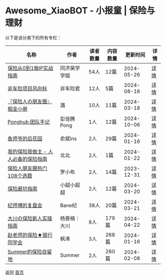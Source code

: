 # Awesome_XiaoBOT - 小报童 | 保险与理财

以下是该分类下的所有专栏：

| 名称 | 作者 | 读者数量 | 内容数量 | 更新时间 | 详情 |
|------|------|----------|----------|----------|------|
| [保险从0到1做IP实战指南](https://xiaobot.net/p/fhxhxuo01?refer=0b133df9-27dc-423b-8101-639049001c13) | 同济昊学学姐 | 54人 | 12篇 |  2024-05-26 | [详情](data/fhxhxuo01.md) |
| [非车险项目风向标](https://xiaobot.net/p/Baoxian666?refer=0b133df9-27dc-423b-8101-639049001c13) | 非车险君 | 12人 | 5篇 |  2024-08-16 | [详情](data/Baoxian666.md) |
| [『保险人の朋友圈』掘金小册](https://xiaobot.net/p/baoxianrendepyq?refer=0b133df9-27dc-423b-8101-639049001c13) | 潞 | 10人 | 11篇 |  2024-03-18 | [详情](data/baoxianrendepyq.md) |
| [Ponghub·团队手记](https://xiaobot.net/p/2294883957?refer=0b133df9-27dc-423b-8101-639049001c13) | 彭佳腾Pong | 1人 | 12篇 |  2024-10-06 | [详情](data/2294883957.md) |
| [鱼师爷的后花园](https://xiaobot.net/p/ysymdrt?refer=0b133df9-27dc-423b-8101-639049001c13) | 俞斌ins | 2人 | 29篇 |  2024-01-16 | [详情](data/ysymdrt.md) |
| [我的保险我做主 - 人人必备的保险指南](https://xiaobot.net/p/baoxiandiy?refer=0b133df9-27dc-423b-8101-639049001c13) | 北北 | 2人 | 1篇 |  2024-01-22 | [详情](data/baoxiandiy.md) |
| [保险人朋友圈热门108个选题](https://xiaobot.net/p/bxdyk?refer=0b133df9-27dc-423b-8101-639049001c13) | 罗小布 | 2人 | 14篇 |  2023-12-31 | [详情](data/bxdyk.md) |
| [保险避坑指南](https://xiaobot.net/p/xtc2024?refer=0b133df9-27dc-423b-8101-639049001c13) | 小超小超超 | 2人 | 12篇 |  2024-03-20 | [详情](data/xtc2024.md) |
| [纪师傅的复盘会](https://xiaobot.net/p/jishifu?refer=0b133df9-27dc-423b-8101-639049001c13) | Bane纪 | 38人 | 20篇 |  2024-03-21 | [详情](data/jishifu.md) |
| [大川の保险新人实操指南](https://xiaobot.net/p/ginyang0908?refer=0b133df9-27dc-423b-8101-639049001c13) | 杨晋楠｜大川 | 8人 | 179篇 |  2024-04-22 | [详情](data/ginyang0908.md) |
| [赵老师的保险★银行同学会](https://xiaobot.net/p/95533?refer=0b133df9-27dc-423b-8101-639049001c13) | 枫浠 | 3人 | 268篇 |  2024-01-16 | [详情](data/95533.md) |
| [Summer的保险自留地](https://xiaobot.net/p/baoxianxiaozhuz?refer=0b133df9-27dc-423b-8101-639049001c13) | Summer | 2人 | 280篇 |  2024-02-08 | [详情](data/baoxianxiaozhuz.md) |


返回 [首页](../README.md)
